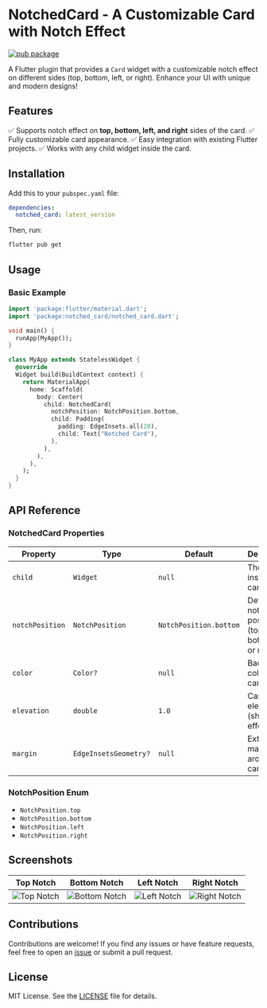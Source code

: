 # NotchedCard - A Customizable Card with Notch Effect

[![pub package](https://img.shields.io/pub/v/notched_card.svg)](https://pub.dev/packages/notched_card)

A Flutter plugin that provides a `Card` widget with a customizable notch effect on different sides (top, bottom, left, or right). Enhance your UI with unique and modern designs!

## Features
✅ Supports notch effect on **top, bottom, left, and right** sides of the card.
✅ Fully customizable card appearance.
✅ Easy integration with existing Flutter projects.
✅ Works with any child widget inside the card.

## Installation
Add this to your `pubspec.yaml` file:

```yaml
dependencies:
  notched_card: latest_version
```

Then, run:

```sh
flutter pub get
```

## Usage

### Basic Example

```dart
import 'package:flutter/material.dart';
import 'package:notched_card/notched_card.dart';

void main() {
  runApp(MyApp());
}

class MyApp extends StatelessWidget {
  @override
  Widget build(BuildContext context) {
    return MaterialApp(
      home: Scaffold(
        body: Center(
          child: NotchedCard(
            notchPosition: NotchPosition.bottom,
            child: Padding(
              padding: EdgeInsets.all(20),
              child: Text("Notched Card"),
            ),
          ),
        ),
      ),
    );
  }
}
```

## API Reference

### NotchedCard Properties
| Property        | Type            | Default | Description |
|----------------|----------------|---------|-------------|
| `child`        | `Widget`        | `null`  | The content inside the card. |
| `notchPosition` | `NotchPosition` | `NotchPosition.bottom` | Defines the notch position (top, bottom, left, or right). |
| `color`        | `Color?`        | `null`  | Background color of the card. |
| `elevation`    | `double`        | `1.0`   | Card elevation (shadow effect). |
| `margin`       | `EdgeInsetsGeometry?` | `null` | External margin around the card. |

### NotchPosition Enum
- `NotchPosition.top`
- `NotchPosition.bottom`
- `NotchPosition.left`
- `NotchPosition.right`

## Screenshots

| Top Notch | Bottom Notch | Left Notch | Right Notch |
|-----------|-------------|------------|-------------|
| ![Top Notch](https://cdn.jsdelivr.net/gh/hamidwaezi/notched_card@cdn/assets/top.png) | ![Bottom Notch](https://cdn.jsdelivr.net/gh/hamidwaezi/notched_card@cdn/assets/bottom.png) | ![Left Notch](https://cdn.jsdelivr.net/gh/hamidwaezi/notched_card@cdn/assets/left.png) | ![Right Notch](https://cdn.jsdelivr.net/gh/hamidwaezi/notched_card@cdn/assets/right.png) |

## Contributions
Contributions are welcome! If you find any issues or have feature requests, feel free to open an [issue](https://github.com/yourusername/notched_card/issues) or submit a pull request.

## License
MIT License. See the [LICENSE](LICENSE) file for details.

